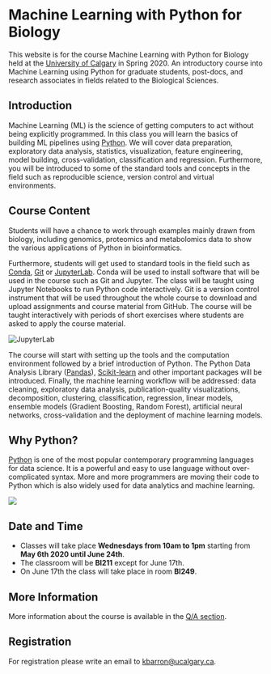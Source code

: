 # Machine Learning with Python for Biology

This website is for the course Machine Learning with Python for Biology held at the [University of Calgary](https://www.ucalgary.ca) in Spring 2020. An introductory course into Machine Learning using Python for graduate students, post-docs, and research associates in fields related to the Biological Sciences.

## Introduction
Machine Learning (ML) is the science of getting computers to act without being explicitly programmed. In this class you will learn the basics of building ML pipelines using [Python](https://www.python.org/). We will cover data preparation, exploratory data analysis, statistics, visualization, feature engineering, model building, cross-validation, classification and regression. Furthermore, you will be introduced to some of the standard tools and concepts in the field such as reproducible science, version control and virtual environments.

## Course Content
Students will have a chance to work through examples mainly drawn from biology, including genomics, proteomics and metabolomics data to show the various applications of Python in bioinformatics.
 
Furthermore, students will get used to standard tools in the field such as [Conda](https://docs.conda.io/en/latest/), [Git](https://git-scm.com/) or [JupyterLab](https://jupyterlab.readthedocs.io/en/stable/). Conda will be used to install software that will be used in the course such as Git and Jupyter. The class will be taught using Jupyter Notebooks to run Python code interactively. Git is a version control instrument that will be used throughout the whole course to download and upload assignments and course material from GitHub. The course will be taught interactively with periods of short exercises where students are asked to apply the course material.

![JupyterLab](https://jupyterlab.readthedocs.io/en/stable/_images/interface_jupyterlab.png)

The course will start with setting up the tools and the computation environment followed by a brief introduction of Python. The Python Data Analysis Library ([Pandas](https://pandas.pydata.org/)), [Scikit-learn](https://scikit-learn.org/) and other important packages will be introduced. Finally, the machine learning workflow will be addressed: data cleaning, exploratory data analysis, publication-quality visualizations, decomposition, clustering, classification, regression, linear models, ensemble models (Gradient Boosting, Random Forest), artificial neural networks, cross-validation and the deployment of machine learning models.

## Why Python?
[Python](https://www.python.org/) is one of the most popular contemporary programming languages for data science. It is a powerful and easy to use language without over-complicated syntax. More and more programmers are moving their code to Python which is also widely used for data analytics and machine learning.

![](https://p2.piqsels.com/preview/419/87/726/code-screen-monitor-computer.jpg)

## Date and Time
- Classes will take place **Wednesdays from 10am to 1pm** starting from **May 6th 2020 until June 24th**.
- The classroom will be **BI211** except for June 17th.
- On June 17th the class will take place in room **BI249**.

## More Information
More information about the course is available in the [Q/A section](qa.md).

## Registration
For registration please write an email to [kbarron@ucalgary.ca](mailto:kbarron@ucalgary.ca).

